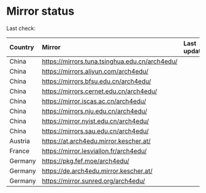 <script src="./time.js"></script>
# Mirror status
Last check: <script type="text/javascript">localize(1736659215.7042897);</script>

|Country|Mirror|Last update|
|:------|:-----|:----------|
|China|https://mirrors.tuna.tsinghua.edu.cn/arch4edu/|<script type="text/javascript">localize(1736620789);</script>|
|China|https://mirrors.aliyun.com/arch4edu/|<script type="text/javascript">localize(1736620789);</script>|
|China|https://mirrors.bfsu.edu.cn/arch4edu/|<script type="text/javascript">localize(1736620789);</script>|
|China|https://mirrors.cernet.edu.cn/arch4edu/|<script type="text/javascript">localize(1736620789);</script>|
|China|https://mirror.iscas.ac.cn/arch4edu/|<script type="text/javascript">localize(1736578142);</script>|
|China|https://mirrors.nju.edu.cn/arch4edu/|<script type="text/javascript">localize(1736578142);</script>|
|China|https://mirror.nyist.edu.cn/arch4edu/|<script type="text/javascript">localize(1736620789);</script>|
|China|https://mirrors.sau.edu.cn/arch4edu/|<script type="text/javascript">localize(1731653531);</script>|
|Austria|https://at.arch4edu.mirror.kescher.at/|<script type="text/javascript">localize(1736620789);</script>|
|France|https://mirror.lesviallon.fr/arch4edu/|<script type="text/javascript">localize(1736578142);</script>|
|Germany|https://pkg.fef.moe/arch4edu/|<script type="text/javascript">localize(1736620789);</script>|
|Germany|https://de.arch4edu.mirror.kescher.at/|<script type="text/javascript">localize(1736620789);</script>|
|Germany|https://mirror.sunred.org/arch4edu/|<script type="text/javascript">localize(1736620789);</script>|

<script src="./tablefilter/tablefilter.js"></script>
<script src="./table.js"></script>